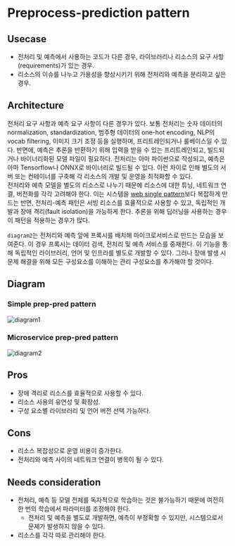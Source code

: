 # Preprocess-prediction pattern

## Usecase
- 전처리 및 예측에서 사용하는 코드가 다른 경우, 라이브러리나 리소스의 요구 사항(requirements)가 있는 경우.
- 리소스의 이슈를 나누고 가용성을 향상시키기 위해 전처리와 예측을 분리하고 싶은 경우.

## Architecture
전처리 요구 사항과 예측 요구 사항이 다른 경우가 있다. 보통 전처리는 숫자 데이터의 normalization, standardization, 범주형 데이터의 one-hot encoding, NLP의 vocab filtering, 이미지 크기 조정 등을 실행하며, 프리트레인되거나 룰베이스일 수 있다. 반면에, 예측은 추론을 반환하기 위해 입력을 받을 수 있는 프리트레인되고, 빌드되거나 바이너리화된 모델 파일이 필요하다. 전처리는 아마 파이썬으로 작성되고, 예측은 아마 Tensorflow나 ONNX로 바이너리로 빌드될 수 있다. 이런 차이로 인해 별도의 서버 또는 컨테이너를 구축해 각 리소스의 개발 및 운영을 최적화할 수 있다. <br>
전처리와 예측 모델을 별도의 리소스로 나누기 때문에 리소스에 대한 튜닝, 네트워크 연결, 버전화를 각각 고려해야 한다. 이는 시스템을 [web single pattern](../Web-single-pattern/design_kr.md)보다 복잡하게 만드는 반면, 전처리-예측 패턴은 서빙 리소스를 효율적으로 사용할 수 있고, 독립적인 개발과 장애 격리(fault isolation)을 가능하게 한다. 추론을 위해 딥러닝을 사용하는 경우 이 패턴을 적용하는 경우가 많다. <br>

`diagram2`는 전처리와 예측 앞에 프록시를 배치해 마이크로서비스로 만드는 모습을 보여준다. 이 경우 프록시는 데이터 검색, 전처리 및 예측 서비스를 중재한다. 이 기능을 통해 독립적인 라이브러리, 언어 및 인프라를 별도로 개발할 수 있다. 그러나 장애 발생 시 문제 해결을 위해 모든 구성요소를 이해하는 관리 구성요소를 추가해야 할 것이다.

## Diagram
### Simple prep-pred pattern
![diagram1](diagram1.png)

### Microservice prep-pred pattern
![diagram2](diagram2.png)

## Pros
- 장애 격리로 리소스를 효율적으로 사용할 수 있다.
- 리소스 사용의 유연성 및 확장성.
- 구성 요소별 라이브러리 및 언어 버전 선택 가능하다.

## Cons
- 리소스 복잡성으로 운영 비용이 증가한다.
- 전처리와 예측 사이의 네트워크 연결이 병목이 될 수 있다.

## Needs consideration
- 전처리, 예측 등 모델 전체를 독자적으로 학습하는 것은 불가능하기 때문에 여전히 한 번의 학습에서 파라미터를 조정해야 한다.
	- 전처리 및 예측을 별도로 개발하면, 예측이 부정확할 수 있지만, 시스템으로서 문제가 발생하지 않을 수 있다.
- 리소스를 각각 따로 관리해야 한다.
